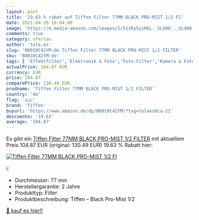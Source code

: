 ```yaml
---
layout: post
title: '19.63 % rabat auf Tiffen Filter 77MM BLACK PRO-MIST 1/2 FI'
date: 2021-04-20 16:04:00
image: 'https://m.media-amazon.com/images/I/511Ry5yiMkL._SL500_._SL400_.jpg'
comments: true
category: ofertas
author: 'tole.es'
slug: 'B0010C42YM-de Tiffen Filter 77MM BLACK PRO-MIST 1/2 FILTER'
sku: 'B0010C42YM-de'
tags: [ 'Effektfilter','Elektronik & Foto','Foto-Filter','Kamera & Foto','Kamera- & Fotozubehör','tiffen', ]
actualPrice: 104.87 EUR
currency: EUR
price: 104.87
comparePrice: 130.49 EUR
prodname: 'Tiffen Filter 77MM BLACK PRO-MIST 1/2 FILTER'
country: 'de'
flag: '🇩🇪'
brand: 'Tiffen'
buyurl: 'https://www.amazon.de/dp/B0010C42YM/?tag=tolees0ca-21'
descuento: '19.63'
average: '104.87'
---
```


Es gibt ein [Tiffen Filter 77MM BLACK PRO-MIST 1/2 FILTER](https://www.amazon.de/dp/B0010C42YM/?tag=tolees0ca-21) mit aktuellem Preis 104.87 EUR (original: 130.49 EUR) 19.63 % Rabatt hier:

[![Tiffen Filter 77MM BLACK PRO-MIST 1/2 FI](https://m.media-amazon.com/images/I/511Ry5yiMkL._SL500_._SL400_.jpg)](https://www.amazon.de/dp/B0010C42YM/?tag=tolees0ca-21)

ℹ️:

- Durchmesser: 77 mm
- Herstellergarantie: 2 Jahre
- Produkttyp: Filter
- Produktbeschreibung: Tiffen – Black Pro-Mist 1/2

[🛒 kauf es hier!!](https://www.amazon.de/dp/B0010C42YM/?tag=tolees0ca-21)
